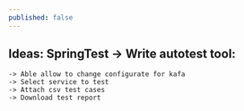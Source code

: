 ```yaml
---
published: false
---
```

Ideas:
SpringTest
-> Write autotest tool:
-----------------------
	-> Able allow to change configurate for kafa
	-> Select service to test
	-> Attach csv test cases
	-> Download test report
